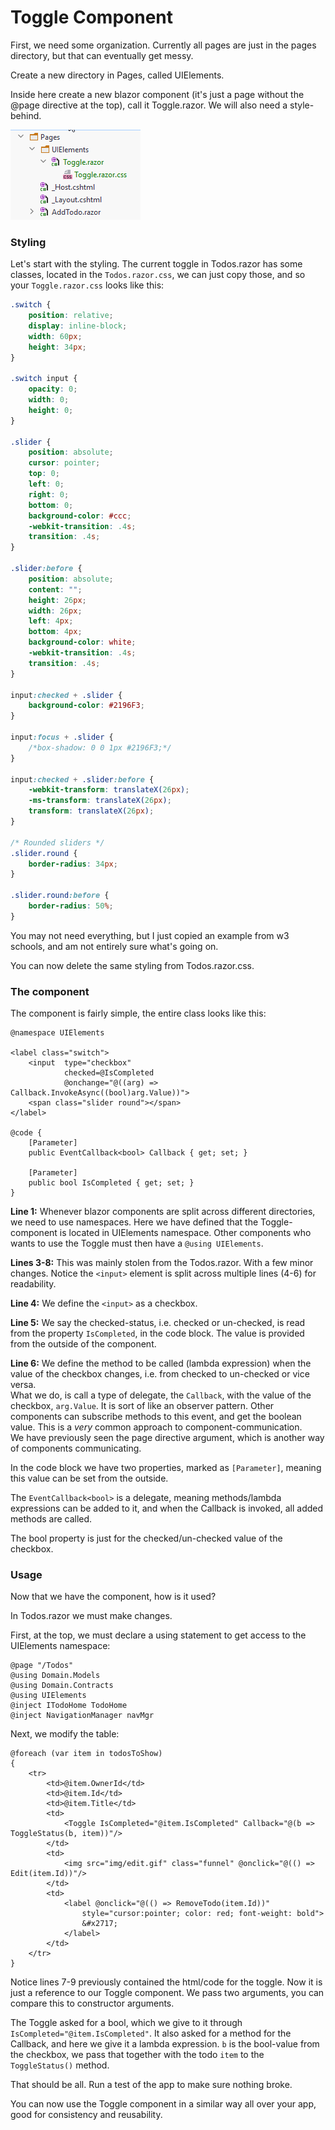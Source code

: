 # Toggle Component

First, we need some organization. Currently all pages are just in the pages directory, but that can eventually get messy.

Create a new directory in Pages, called UIElements.

Inside here create a new blazor component (it's just a page without the @page directive at the top), call it Toggle.razor.
We will also need a style-behind.

![img.png](Resources/UIElementsFolder.png)

### Styling

Let's start with the styling. The current toggle in Todos.razor has some classes, located in the `Todos.razor.css`, we can just copy those, and so your `Toggle.razor.css` looks like this:

```css
.switch {
    position: relative;
    display: inline-block;
    width: 60px;
    height: 34px;
}

.switch input {
    opacity: 0;
    width: 0;
    height: 0;
}

.slider {
    position: absolute;
    cursor: pointer;
    top: 0;
    left: 0;
    right: 0;
    bottom: 0;
    background-color: #ccc;
    -webkit-transition: .4s;
    transition: .4s;
}

.slider:before {
    position: absolute;
    content: "";
    height: 26px;
    width: 26px;
    left: 4px;
    bottom: 4px;
    background-color: white;
    -webkit-transition: .4s;
    transition: .4s;
}

input:checked + .slider {
    background-color: #2196F3;
}

input:focus + .slider {
    /*box-shadow: 0 0 1px #2196F3;*/
}

input:checked + .slider:before {
    -webkit-transform: translateX(26px);
    -ms-transform: translateX(26px);
    transform: translateX(26px);
}

/* Rounded sliders */
.slider.round {
    border-radius: 34px;
}

.slider.round:before {
    border-radius: 50%;
}
```

You may not need everything, but I just copied an example from w3 schools, and am not entirely sure what's going on.

You can now delete the same styling from Todos.razor.css.

### The component

The component is fairly simple, the entire class looks like this:

```razor
@namespace UIElements

<label class="switch">
    <input  type="checkbox" 
            checked=@IsCompleted 
            @onchange="@((arg) => Callback.InvokeAsync((bool)arg.Value))">
    <span class="slider round"></span>
</label>

@code {
    [Parameter]
    public EventCallback<bool> Callback { get; set; }

    [Parameter]
    public bool IsCompleted { get; set; }
}
```

**Line 1:** Whenever blazor components are split across different directories, we need to use namespaces.
Here we have defined that the Toggle-component is located in UIElements namespace. Other components who wants to use the Toggle must then have a `@using UIElements`.

**Lines 3-8:** This was mainly stolen from the Todos.razor. 
With a few minor changes. Notice the `<input>` element is split across multiple lines (4-6) for readability.

**Line 4:** We define the `<input>` as a checkbox.

**Line 5:** We say the checked-status, i.e. checked or un-checked, is read from the property `IsCompleted`, in the code block.
The value is provided from the outside of the component.

**Line 6:** We define the method to be called (lambda expression) when the value of the checkbox changes, i.e. from checked to un-checked or vice versa.\
What we do, is call a type of delegate, the `Callback`, with the value of the checkbox, `arg.Value`. 
It is sort of like an observer pattern. 
Other components can subscribe methods to this event, and get the boolean value.
This is a _very_ common approach to component-communication.\
We have previously seen the page directive argument, which is another way of components communicating.

In the code block we have two properties, marked as `[Parameter]`, meaning this value can be set from the outside.

The `EventCallback<bool>` is a delegate, meaning methods/lambda expressions can be added to it, and when the Callback is invoked, all added methods are called.

The bool property is just for the checked/un-checked value of the checkbox.

### Usage
Now that we have the component, how is it used?

In Todos.razor we must make changes.

First, at the top, we must declare a using statement to get access to the UIElements namespace:

```razor{4}
@page "/Todos"
@using Domain.Models
@using Domain.Contracts
@using UIElements
@inject ITodoHome TodoHome
@inject NavigationManager navMgr
```

Next, we modify the table:
```razor{7-9}
@foreach (var item in todosToShow)
{
    <tr>
        <td>@item.OwnerId</td>
        <td>@item.Id</td>
        <td>@item.Title</td>
        <td>
            <Toggle IsCompleted="@item.IsCompleted" Callback="@(b => ToggleStatus(b, item))"/>
        </td>
        <td>
            <img src="img/edit.gif" class="funnel" @onclick="@(() => Edit(item.Id))"/>
        </td>
        <td>
            <label @onclick="@(() => RemoveTodo(item.Id))" 
                style="cursor:pointer; color: red; font-weight: bold">
                &#x2717;
            </label>
        </td>
    </tr>
}
```

Notice lines 7-9 previously contained the html/code for the toggle.
Now it is just a reference to our Toggle component. We pass two arguments, you can compare this to constructor arguments.

The Toggle asked for a bool, which we give to it through `IsCompleted="@item.IsCompleted"`.
It also asked for a method for the Callback, and here we give it a lambda expression.
`b` is the bool-value from the checkbox, we pass that together with the todo `item` to the `ToggleStatus()` method. 

That should be all. Run a test of the app to make sure nothing broke.

You can now use the Toggle component in a similar way all over your app, good for consistency and reusability.
